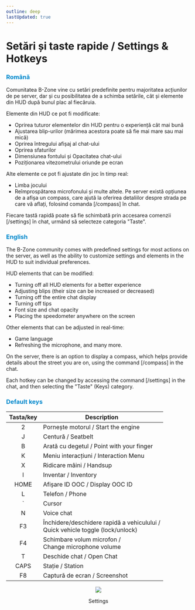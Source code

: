 ```yaml
---
outline: deep
lastUpdated: true
---
```


# Setări și taste rapide / Settings & Hotkeys

### <span style="color: #0088CC">Română</span>

Comunitatea B-Zone vine cu setări predefinite pentru majoritatea acțiunilor de pe server, dar și cu posibilitatea de a schimba setările, cât și elemente din HUD după bunul plac al fiecăruia.

 Elemente din HUD ce pot fi modificate:

- Oprirea tuturor elementelor din HUD pentru o experiență cât mai bună
- Ajustarea blip-urilor (mărimea acestora poate să fie mai mare sau mai mică)
- Oprirea întregului afișaj al chat-ului 
- Oprirea sfaturilor
- Dimensiunea fontului și Opacitatea chat-ului 
- Poziționarea vitezometrului oriunde pe ecran

Alte elemente ce pot fi ajustate din joc în timp real: 
- Limba jocului 
- Reîmprospătarea microfonului și multe altele. 
Pe server există opțiunea de a afișa un compass, care ajută la oferirea detaliilor despre strada pe care vă aflați, folosind comanda [/compass] în chat.

Fiecare tastă rapidă poate să fie schimbată prin accesarea comenzii [/settings] în chat, urmând să selecteze categoria "Taste".

### <span style="color: #0088CC">English</span>

The B-Zone community comes with predefined settings for most actions on the server, as well as the ability to customize settings and elements in the HUD to suit individual preferences.

HUD elements that can be modified: 

- Turning off all HUD elements for a better experience 
- Adjusting blips (their size can be increased or decreased) 
- Turning off the entire chat display 
- Turning off tips 
- Font size and chat opacity 
- Placing the speedometer anywhere on the screen

Other elements that can be adjusted in real-time: 
- Game language 
- Refreshing the microphone, and many more. 

On the server, there is an option to display a compass, which helps provide details about the street you are on, using the command [/compass] in the chat.

Each hotkey can be changed by accessing the command [/settings] in the chat, and then selecting the "Taste" (Keys) category.

### <span style="color: #0088CC">Default keys</span>

| Tasta/key | Description |
| :---: | --- |
| 2 | Pornește motorul / Start the engine |
| J | Centură / Seatbelt |
| B | Arată cu degetul / Point with your finger |
| K | Meniu interacțiuni / Interaction Menu |
| X | Ridicare mâini / Handsup |
| I | Inventar / Inventory |
| HOME | Afișare ID OOC / Display OOC ID |
| L | Telefon / Phone |
| ` | Cursor  |
| N | Voice chat |
| F3 | Închidere/deschidere rapidă a vehiculului /<br> Quick vehicle toggle (lock/unlock)|
| F4 | Schimbare volum microfon /<br> Change microphone volume|
| T | Deschide chat / Open Chat |
| CAPS | Stație / Station|
| F8 | Captură de ecran / Screenshot|

<div style="text-align: center"><img src="https://i.imgur.com/rRN9Vn1.gif"/></div>
<p style="text-align: center">Settings</p>
